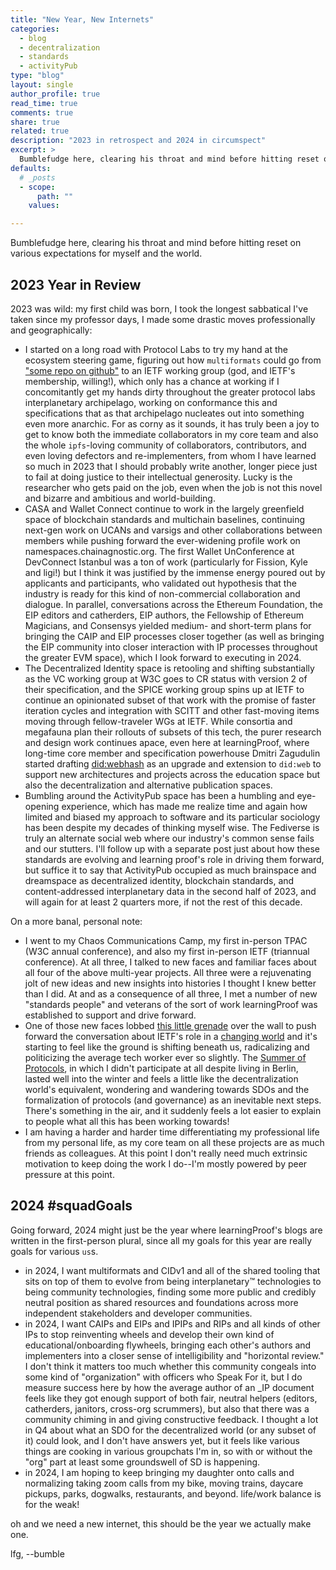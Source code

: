 ```yaml
---
title: "New Year, New Internets"
categories: 
  - blog
  - decentralization
  - standards
  - activityPub
type: "blog"  
layout: single
author_profile: true
read_time: true
comments: true
share: true
related: true
description: "2023 in retrospect and 2024 in circumspect"
excerpt: >
  Bumblefudge here, clearing his throat and mind before hitting reset on various expectations for myself and the world.
defaults:
  # _posts
  - scope:
      path: ""
    values:

---
```


Bumblefudge here, clearing his throat and mind before hitting reset on various expectations for myself and the world.

## 2023 Year in Review

2023 was wild: my first child was born, I took the longest sabbatical I've taken since my professor days, I made some drastic moves professionally and geographically:

* I started on a long road with Protocol Labs to try my hand at the ecosystem steering game, figuring out how `multiformats` could go from ["some repo on github"](https://github.com/multiformats/multiformats) to an IETF working group (god, and IETF's membership, willing!), which only has a chance at working if I concomitantly get my hands dirty throughout the greater protocol labs interplanetary archipelago, working on conformance this and specifications that as that archipelago nucleates out into something even more anarchic. For as corny as it sounds, it has truly been a joy to get to know both the immediate collaborators in my core team and also the whole `ipfs`-loving community of collaborators, contributors, and even loving defectors and re-implementers, from whom I have learned so much in 2023 that I should probably write another, longer piece just to fail at doing justice to their intellectual generosity. Lucky is the researcher who gets paid on the job, even when the job is not this novel and bizarre and ambitious and world-building.
* CASA and Wallet Connect continue to work in the largely greenfield space of blockchain standards and multichain baselines, continuing next-gen work on UCANs and varsigs and other collaborations between members while pushing forward the ever-widening profile work on namespaces.chainagnostic.org. The first Wallet UnConference at DevConnect Istanbul was a ton of work (particularly for Fission, Kyle and ligi!) but I think it was justified by the immense energy poured out by applicants and participants, who validated out hypothesis that the industry is ready for this kind of non-commercial collaboration and dialogue. In parallel, conversations across the Ethereum Foundation, the EIP editors and catherders, EIP authors, the Fellowship of Ethereum Magicians, and Consensys yielded medium- and short-term plans for bringing the CAIP and EIP processes closer together (as well as bringing the EIP community into closer interaction with IP processes throughout the greater EVM space), which I look forward to executing in 2024.
* The Decentralized Identity space is retooling and shifting substantially as the VC working group at W3C goes to CR status with version 2 of their specification, and the SPICE working group spins up at IETF to continue an opinionated subset of that work with the promise of faster iteration cycles and integration with SCITT and other fast-moving items moving through fellow-traveler WGs at IETF. While consortia and megafauna plan their rollouts of subsets of this tech, the purer research and design work continues apace, even here at learningProof, where long-time core member and specification powerhouse Dmitri Zagudulin started drafting [did:webhash](https://github.com/learningproof/did-method-webhash) as an upgrade and extension to `did:web` to support new architectures and projects across the education space but also the decentralization and alternative publication spaces.
* Bumbling around the ActivityPub space has been a humbling and eye-opening experience, which has made me realize time and again how limited and biased my approach to software and its particular sociology has been despite my decades of thinking myself wise. The Fediverse is truly an alternate social web where our industry's common sense fails and our stutters. I'll follow up with a separate post just about how these standards are evolving and learning proof's role in driving them forward, but suffice it to say that ActivityPub occupied as much brainspace and dreamspace as decentralized identity, blockchain standards, and content-addressed interplanetary data in the second half of 2023, and will again for at least 2 quarters more, if not the rest of this decade.
  
On a more banal, personal note:

* I went to my Chaos Communications Camp, my first in-person TPAC (W3C annual conference), and also my first in-person IETF (triannual conference). At all three, I talked to new faces and familiar faces about all four of the above multi-year projects. All three were a rejuvenating jolt of new ideas and new insights into histories I thought I knew better than I did. At and as a consequence of all three, I met a number of new "standards people" and veterans of the sort of work learningProof was established to support and drive forward.
* One of those new faces lobbed [this little grenade](https://www.mnot.net/blog/2023/11/01/regulators) over the wall to push forward the conversation about IETF's role in a [changing world](https://media.ccc.de/v/37c3-12326-you_ve_just_been_fucked_by_psyops) and it's starting to feel like the ground is shifting beneath us, radicalizing and politicizing the average tech worker ever so slightly. The [Summer of Protocols](https://summerofprotocols.com/), in which I didn't participate at all despite living in Berlin, lasted well into the winter and feels a little like the decentralization world's equivalent, wondering and wandering towards SDOs and the formalization of protocols (and governance) as an inevitable next steps. There's something in the air, and it suddenly feels a lot easier to explain to people what all this has been working towards!
* I am having a harder and harder time differentiating my professional life from my personal life, as my core team on all these projects are as much friends as colleagues. At this point I don't really need much extrinsic motivation to keep doing the work I do--I'm mostly powered by peer pressure at this point.

## 2024 #squadGoals

Going forward, 2024 might just be the year where learningProof's blogs are written in the first-person plural, since all my goals for this year are really goals for various `us`s.

* in 2024, I want multiformats and CIDv1 and all of the shared tooling that sits on top of them to evolve from being interplanetary™️ technologies to being community technologies, finding some more public and credibly neutral position as shared resources and foundations across more independent stakeholders and developer communities.
* in 2024, I want CAIPs and EIPs and IPIPs and RIPs and all kinds of other IPs to stop reinventing wheels and develop their own kind of educational/onboarding flywheels, bringing each other's authors and implementers into a closer sense of intelligibility and "horizontal review." I don't think it matters too much whether this community congeals into some kind of "organization" with officers who Speak For it, but I do measure success here by how the average author of an _IP document feels like they got enough support of both fair, neutral helpers (editors, catherders, janitors, cross-org scrummers), but also that there was a community chiming in and giving constructive feedback. I thought a lot in Q4 about what an SDO for the decentralized world (or any subset of it) could look, and I don't have answers yet, but it feels like various things are cooking in various groupchats I'm in, so with or without the "org" part at least some groundswell of SD is happening.
* in 2024, I am hoping to keep bringing my daughter onto calls and normalizing taking zoom calls from my bike, moving trains, daycare pickups, parks, dogwalks, restaurants, and beyond. life/work balance is for the weak!

oh and we need a new internet, this should be the year we actually make one.  

lfg,
--bumble
